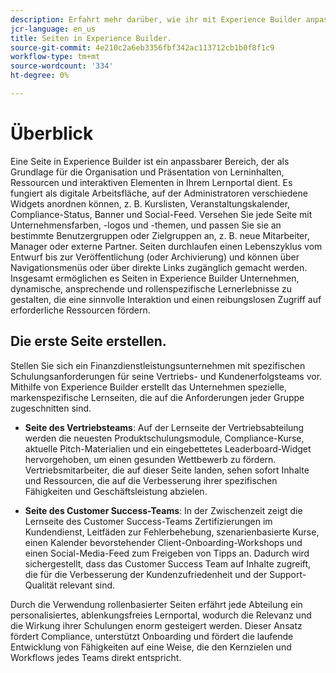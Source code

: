 ```yaml
---
description: Erfahrt mehr darüber, wie ihr mit Experience Builder anpassbare Räume zum Organisieren und Präsentieren von Lerninhalten, Ressourcen und interaktiven Elementen gestalten könnt.
jcr-language: en_us
title: Seiten in Experience Builder.
source-git-commit: 4e210c2a6eb3356fbf342ac113712cb1b0f8f1c9
workflow-type: tm+mt
source-wordcount: '334'
ht-degree: 0%

---
```



# Überblick

Eine Seite in Experience Builder ist ein anpassbarer Bereich, der als Grundlage für die Organisation und Präsentation von Lerninhalten, Ressourcen und interaktiven Elementen in Ihrem Lernportal dient. Es fungiert als digitale Arbeitsfläche, auf der Administratoren verschiedene Widgets anordnen können, z. B. Kurslisten, Veranstaltungskalender, Compliance-Status, Banner und Social-Feed.
Versehen Sie jede Seite mit Unternehmensfarben, -logos und -themen, und passen Sie sie an bestimmte Benutzergruppen oder Zielgruppen an, z. B. neue Mitarbeiter, Manager oder externe Partner. Seiten durchlaufen einen Lebenszyklus vom Entwurf bis zur Veröffentlichung (oder Archivierung) und können über Navigationsmenüs oder über direkte Links zugänglich gemacht werden. Insgesamt ermöglichen es Seiten in Experience Builder Unternehmen, dynamische, ansprechende und rollenspezifische Lernerlebnisse zu gestalten, die eine sinnvolle Interaktion und einen reibungslosen Zugriff auf erforderliche Ressourcen fördern.

## Die erste Seite erstellen.

Stellen Sie sich ein Finanzdienstleistungsunternehmen mit spezifischen Schulungsanforderungen für seine Vertriebs- und Kundenerfolgsteams vor. Mithilfe von Experience Builder erstellt das Unternehmen spezielle, markenspezifische Lernseiten, die auf die Anforderungen jeder Gruppe zugeschnitten sind.

* **Seite des Vertriebsteams**: Auf der Lernseite der Vertriebsabteilung werden die neuesten Produktschulungsmodule, Compliance-Kurse, aktuelle Pitch-Materialien und ein eingebettetes Leaderboard-Widget hervorgehoben, um einen gesunden Wettbewerb zu fördern. Vertriebsmitarbeiter, die auf dieser Seite landen, sehen sofort Inhalte und Ressourcen, die auf die Verbesserung ihrer spezifischen Fähigkeiten und Geschäftsleistung abzielen.

* **Seite des Customer Success-Teams**: In der Zwischenzeit zeigt die Lernseite des Customer Success-Teams Zertifizierungen im Kundendienst, Leitfäden zur Fehlerbehebung, szenarienbasierte Kurse, einen Kalender bevorstehender Client-Onboarding-Workshops und einen Social-Media-Feed zum Freigeben von Tipps an. Dadurch wird sichergestellt, dass das Customer Success Team auf Inhalte zugreift, die für die Verbesserung der Kundenzufriedenheit und der Support-Qualität relevant sind.

Durch die Verwendung rollenbasierter Seiten erfährt jede Abteilung ein personalisiertes, ablenkungsfreies Lernportal, wodurch die Relevanz und die Wirkung ihrer Schulungen enorm gesteigert werden. Dieser Ansatz fördert Compliance, unterstützt Onboarding und fördert die laufende Entwicklung von Fähigkeiten auf eine Weise, die den Kernzielen und Workflows jedes Teams direkt entspricht.

